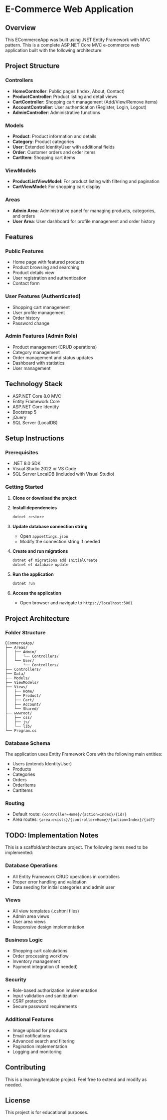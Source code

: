 # E-Commerce Web Application

## Overview
This ECommerceApp was built using .NET Entity Framework with MVC pattern. This is a complete ASP.NET Core MVC e-commerce web application built with the following architecture:

## Project Structure

### Controllers
- **HomeController**: Public pages (Index, About, Contact)
- **ProductController**: Product listing and detail views
- **CartController**: Shopping cart management (Add/View/Remove items)
- **AccountController**: User authentication (Register, Login, Logout)
- **AdminController**: Administrative functions

### Models
- **Product**: Product information and details
- **Category**: Product categories
- **User**: Extended IdentityUser with additional fields
- **Order**: Customer orders and order items
- **CartItem**: Shopping cart items

### ViewModels
- **ProductListViewModel**: For product listing with filtering and pagination
- **CartViewModel**: For shopping cart display

### Areas
- **Admin Area**: Administrative panel for managing products, categories, and orders
- **User Area**: User dashboard for profile management and order history

## Features

### Public Features
- Home page with featured products
- Product browsing and searching
- Product details view
- User registration and authentication
- Contact form

### User Features (Authenticated)
- Shopping cart management
- User profile management
- Order history
- Password change

### Admin Features (Admin Role)
- Product management (CRUD operations)
- Category management
- Order management and status updates
- Dashboard with statistics
- User management

## Technology Stack
- ASP.NET Core 8.0 MVC
- Entity Framework Core
- ASP.NET Core Identity
- Bootstrap 5
- jQuery
- SQL Server (LocalDB)

## Setup Instructions

### Prerequisites
- .NET 8.0 SDK
- Visual Studio 2022 or VS Code
- SQL Server LocalDB (included with Visual Studio)

### Getting Started

1. **Clone or download the project**

2. **Install dependencies**
   ```bash
   dotnet restore
   ```

3. **Update database connection string**
   - Open `appsettings.json`
   - Modify the connection string if needed

4. **Create and run migrations**
   ```bash
   dotnet ef migrations add InitialCreate
   dotnet ef database update
   ```

5. **Run the application**
   ```bash
   dotnet run
   ```

6. **Access the application**
   - Open browser and navigate to `https://localhost:5001`

## Project Architecture

### Folder Structure
```
ECommerceApp/
├── Areas/
│   ├── Admin/
│   │   └── Controllers/
│   └── User/
│       └── Controllers/
├── Controllers/
├── Data/
├── Models/
├── ViewModels/
├── Views/
│   ├── Home/
│   ├── Product/
│   ├── Cart/
│   ├── Account/
│   └── Shared/
├── wwwroot/
│   ├── css/
│   ├── js/
│   └── lib/
└── Program.cs
```

### Database Schema
The application uses Entity Framework Core with the following main entities:
- Users (extends IdentityUser)
- Products
- Categories
- Orders
- OrderItems
- CartItems

### Routing
- Default route: `{controller=Home}/{action=Index}/{id?}`
- Area routes: `{area:exists}/{controller=Home}/{action=Index}/{id?}`

## TODO: Implementation Notes

This is a scaffold/architecture project. The following items need to be implemented:

### Database Operations
- All Entity Framework CRUD operations in controllers
- Proper error handling and validation
- Data seeding for initial categories and admin user

### Views
- All view templates (.cshtml files)
- Admin area views
- User area views
- Responsive design implementation

### Business Logic
- Shopping cart calculations
- Order processing workflow
- Inventory management
- Payment integration (if needed)

### Security
- Role-based authorization implementation
- Input validation and sanitization
- CSRF protection
- Secure password requirements

### Additional Features
- Image upload for products
- Email notifications
- Advanced search and filtering
- Pagination implementation
- Logging and monitoring

## Contributing
This is a learning/template project. Feel free to extend and modify as needed.

## License
This project is for educational purposes.
